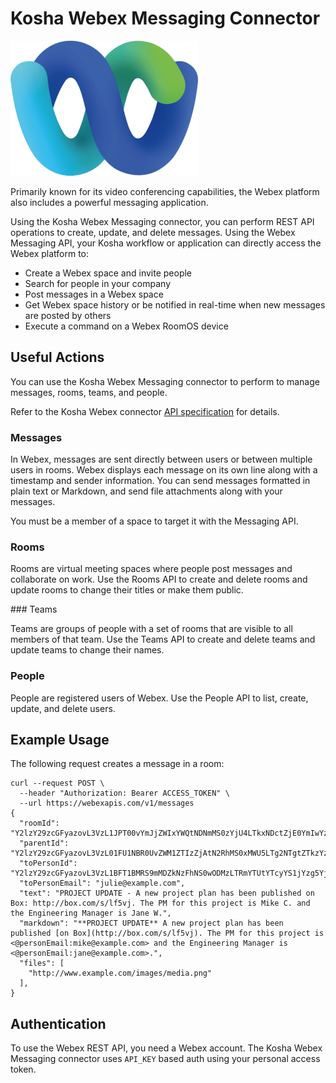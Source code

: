 # Kosha Webex Messaging Connector

![Webex](images/webex.png)

Primarily known for its video conferencing capabilities, the Webex platform also includes a powerful messaging application. 

Using the Kosha Webex Messaging connector, you can perform REST API operations to create, update, and delete messages. Using the Webex Messaging API, your Kosha workflow or application can directly access the Webex platform to:

* Create a Webex space and invite people
* Search for people in your company
* Post messages in a Webex space
* Get Webex space history or be notified in real-time when new messages are posted by others
* Execute a command on a Webex RoomOS device

## Useful Actions 

You can use the Kosha Webex Messaging connector to perform to manage messages, rooms, teams, and people.  

Refer to the Kosha Webex connector [API specification](openapi.json) for details.

### Messages

 In Webex, messages are sent directly between users or between multiple users in rooms. Webex displays each message on its own line along with a timestamp and sender information. You can send messages formatted in plain text or Markdown, and send file attachments along with your messages.

You must be a member of a space to target it with the Messaging API.

### Rooms

Rooms are virtual meeting spaces where people post messages and collaborate on work. Use the Rooms API to create and delete rooms and update rooms to change their titles or make them public.

### Teams

Teams are groups of people with a set of rooms that are visible to all members of that team. Use the Teams API to create and delete teams and update teams to change their names.

### People

People are registered users of Webex. Use the People API to list, create, update, and delete users.

## Example Usage

The following request creates a message in a room: 

```
curl --request POST \
  --header "Authorization: Bearer ACCESS_TOKEN" \
  --url https://webexapis.com/v1/messages
{
  "roomId": "Y2lzY29zcGFyazovL3VzL1JPT00vYmJjZWIxYWQtNDNmMS0zYjU4LTkxNDctZjE0YmIwYzRkMTU0",
  "parentId": "Y2lzY29zcGFyazovL3VzL01FU1NBR0UvZWM1ZTIzZjAtN2RhMS0xMWU5LTg2NTgtZTkzYzNiODZjZmFm",
  "toPersonId": "Y2lzY29zcGFyazovL3VzL1BFT1BMRS9mMDZkNzFhNS0wODMzLTRmYTUtYTcyYS1jYzg5YjI1ZWVlMmX",
  "toPersonEmail": "julie@example.com",
  "text": "PROJECT UPDATE - A new project plan has been published on Box: http://box.com/s/lf5vj. The PM for this project is Mike C. and the Engineering Manager is Jane W.",
  "markdown": "**PROJECT UPDATE** A new project plan has been published [on Box](http://box.com/s/lf5vj). The PM for this project is <@personEmail:mike@example.com> and the Engineering Manager is <@personEmail:jane@example.com>.",
  "files": [
    "http://www.example.com/images/media.png"
  ],
}
```

## Authentication

To use the Webex REST API, you need a Webex account. The Kosha Webex Messaging connector uses `API_KEY` based auth using your personal access token.
